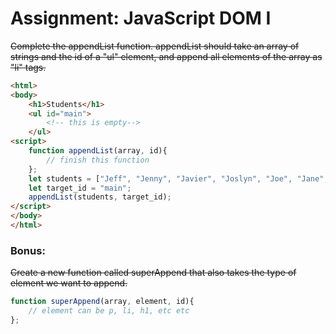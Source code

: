# Assignment: JavaScript DOM I

~~Complete the appendList function. appendList should take an array of strings and the id of a "ul" element, and append all elements of the array as "li" tags.~~

```html
<html>
<body>
    <h1>Students</h1>
    <ul id="main">
        <!-- this is empty-->
    </ul> 
<script>
    function appendList(array, id){
        // finish this function
    };
    let students = ["Jeff", "Jenny", "Javier", "Joslyn", "Joe", "Jane", "Django"];
    let target_id = "main";
    appendList(students, target_id);
</script>   
</body>
</html>
```

### Bonus:

~~Create a new function called superAppend that also takes the type of element we want to append.~~

```javascript
function superAppend(array, element, id){
    // element can be p, li, h1, etc etc
};
```